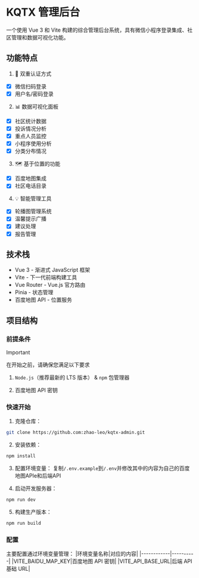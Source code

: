 # KQTX 管理后台
一个使用 Vue 3 和 Vite 构建的综合管理后台系统，具有微信小程序登录集成、社区管理和数据可视化功能。

## 功能特点
1. 🔐 双重认证方式
  - [x] 微信扫码登录
  - [x] 用户名/密码登录
2. 📊 数据可视化面板
  - [x] 社区统计数据
  - [x] 投诉情况分析
  - [x] 重点人员监控
  - [x] 小程序使用分析
  - [x] 分类分布情况
3. 🗺️ 基于位置的功能
  - [x] 百度地图集成
  - [x] 社区电话目录
4. 💡 智能管理工具
  - [x] 轮播图管理系统
  - [x] 温馨提示广播
  - [x] 建议处理
  - [x] 报告管理

## 技术栈
- Vue 3 - 渐进式 JavaScript 框架
- Vite - 下一代前端构建工具
- Vue Router - Vue.js 官方路由
- Pinia - 状态管理
- 百度地图 API - 位置服务

## 项目结构
### 前提条件
> [!IMPORTANT] 
> 在开始之前，请确保您满足以下要求

1. `Node.js`（推荐最新的 LTS 版本） & `npm` 包管理器

2. 百度地图 API 密钥

### 快速开始

1. 克隆仓库：
```bash
git clone https://github.com:zhao-leo/kqtx-admin.git
```
2. 安装依赖：
```bash
npm install
```
3. 配置环境变量：
复制`/.env.example`到`/.env`并修改其中的内容为自己的百度地图APIe和后端API

4. 启动开发服务器：
```bash
npm run dev
```
5. 构建生产版本：
```bash
npm run build
```

### 配置
主要配置通过环境变量管理：
|环境变量名称|对应的内容|
|------------|----------|
|VITE_BAIDU_MAP_KEY|百度地图 API 密钥|
|VITE_API_BASE_URL|后端 API 基础 URL|